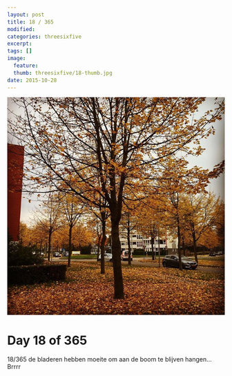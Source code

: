 ```yaml
---
layout: post
title: 18 / 365
modified:
categories: threesixfive
excerpt:
tags: []
image:
  feature: 
  thumb: threesixfive/18-thumb.jpg
date: 2015-10-28
---
```


![18](/images/threesixfive/18.jpg)

# Day 18 of 365

18/365 de bladeren hebben moeite om aan de boom te blijven hangen... Brrrr
